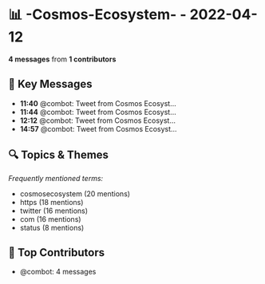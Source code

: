 # 📊 -Cosmos-Ecosystem- - 2022-04-12
**4 messages** from **1 contributors**

## 💬 Key Messages
- **11:40** @combot: [‌‌‌‌‎⁠](https://twitter.com/CosmosEcosystem/status/1513844468042149888)Tweet from Cosmos Ecosyst...
- **11:44** @combot: [‌‌‌‌‎⁠](https://twitter.com/CosmosEcosystem/status/1513845524469850120)Tweet from Cosmos Ecosyst...
- **12:12** @combot: [‌‌‌‌‎⁠](https://twitter.com/CosmosEcosystem/status/1513852650240069635)Tweet from Cosmos Ecosyst...
- **14:57** @combot: [‌‌‌‌‎⁠](https://twitter.com/CosmosEcosystem/status/1513894146330738698)Tweet from Cosmos Ecosyst...

## 🔍 Topics & Themes
*Frequently mentioned terms:*
- cosmosecosystem (20 mentions)
- https (18 mentions)
- twitter (16 mentions)
- com (16 mentions)
- status (8 mentions)

## 👥 Top Contributors
- @combot: 4 messages